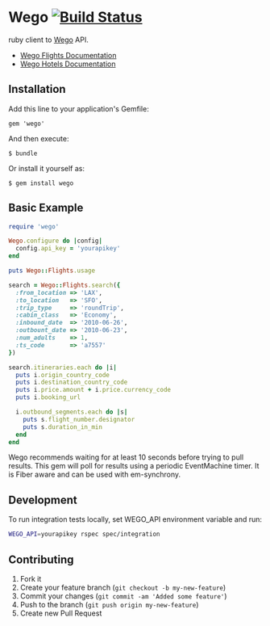# Wego [![Build Status](https://secure.travis-ci.org/jch/rack-stream.png?branch=master)](http://travis-ci.org/jch/rack-stream)

ruby client to [Wego](http://www.wego.com/) API.

* [Wego Flights Documentation](http://www.wego.com/api/flights/docs)
* [Wego Hotels Documentation](http://www.wego.com/api/hotels/docs)

## Installation

Add this line to your application's Gemfile:

    gem 'wego'

And then execute:

    $ bundle

Or install it yourself as:

    $ gem install wego

## Basic Example

```ruby
require 'wego'

Wego.configure do |config|
  config.api_key = 'yourapikey'
end

puts Wego::Flights.usage

search = Wego::Flights.search({
  :from_location => 'LAX',
  :to_location   => 'SFO',
  :trip_type     => 'roundTrip',
  :cabin_class   => 'Economy',
  :inbound_date  => '2010-06-26',
  :outbount_date => '2010-06-23',
  :num_adults    => 1,
  :ts_code       => 'a7557'
})

search.itineraries.each do |i|
  puts i.origin_country_code
  puts i.destination_country_code
  puts i.price.amount + i.price.currency_code
  puts i.booking_url

  i.outbound_segments.each do |s|
    puts s.flight_number.designator
    puts s.duration_in_min
  end
end
```

Wego recommends waiting for at least 10 seconds before trying to pull results.
This gem will poll for results using a periodic EventMachine timer.
It is Fiber aware and can be used with em-synchrony.

## Development

To run integration tests locally, set WEGO_API environment variable and run:

```sh
WEGO_API=yourapikey rspec spec/integration
```

## Contributing

1. Fork it
2. Create your feature branch (`git checkout -b my-new-feature`)
3. Commit your changes (`git commit -am 'Added some feature'`)
4. Push to the branch (`git push origin my-new-feature`)
5. Create new Pull Request
